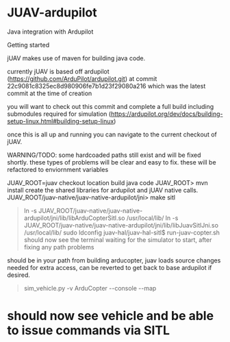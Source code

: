 # JUAV-ardupilot
Java integration with Ardupilot

Getting started 

jUAV makes use of maven for building java code.

currently jUAV is based off ardupilot (https://github.com/ArduPilot/ardupilot.git) at 
commit 22c9081c8325ec8d980906fe7b1d23f29080a216 
which was the latest commit at the time of creation

you will want to check out this commit and complete a full build including submodules 
required for simulation (https://ardupilot.org/dev/docs/building-setup-linux.html#building-setup-linux)

once this is all up and running you can navigate to the current checkout of jUAV.

WARNING/TODO: some hardcoaded paths still exist and will be fixed shortly. 
these types of problems will be clear and easy to fix. these will be refactored to enviornment variables

JUAV_ROOT=juav checkout location
build java code
JUAV_ROOT> mvn install
create the shared libraries for ardupilot and jUAV native calls.
JUAV_ROOT/juav-native/juav-native-ardupilot/jni> make sitl
> ln -s JUAV_ROOT/juav-native/juav-native-ardupilot/jni/lib/libArduCopterSitl.so /usr/local/lib/
> ln -s JUAV_ROOT/juav-native/juav-native-ardupilot/jni/lib/libJuavSitlJni.so /usr/local/lib/
> sudo ldconfig 
> juav-hal/juav-hal-sitl$ run-juav-copter.sh
should now see the terminal waiting for the simulator to start, after fixing any path problems

should be in your path from building arducopter, 
juav loads source changes needed for extra access, 
can be reverted to get back to base ardupilot if desired.
> sim_vehicle.py -v ArduCopter --console --map
# should now see vehicle and be able to issue commands via SITL


